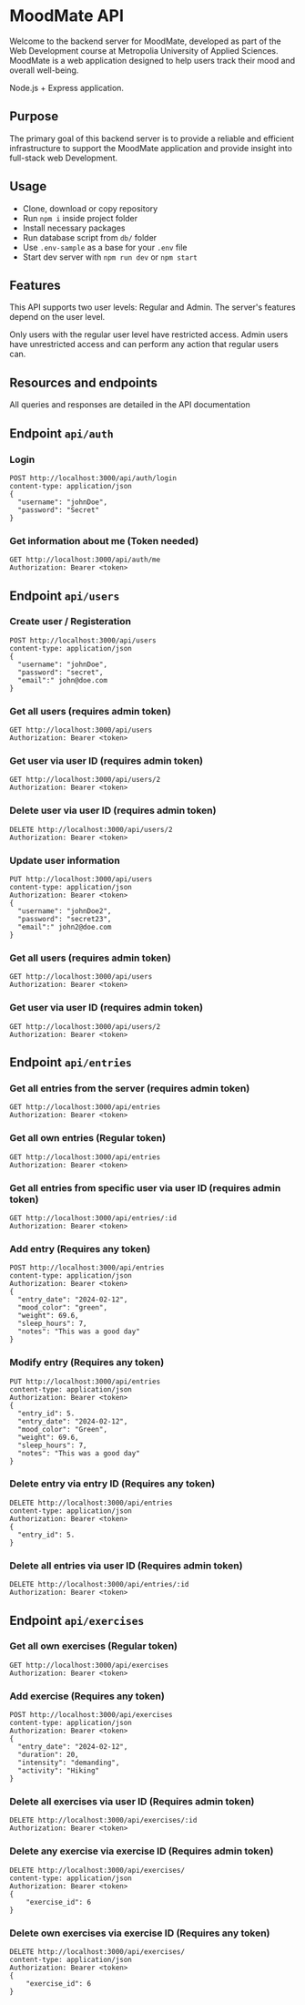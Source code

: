 
# MoodMate API

Welcome to the backend server for MoodMate, developed as part of the Web Development course at Metropolia University of Applied Sciences. MoodMate is a web application designed to help users track their mood and overall well-being.

Node.js + Express application.

## Purpose
The primary goal of this backend server is to provide a reliable and efficient infrastructure to support the MoodMate application and provide insight into full-stack web Development.

## Usage
- Clone, download or copy repository
- Run `npm i` inside project folder
- Install necessary packages
- Run database script from `db/` folder
- Use `.env-sample` as a base for your `.env` file
- Start dev server with `npm run dev` or `npm start`


## Features
This API supports two user levels: Regular and Admin. The server's features depend on the user level.

Only users with the regular user level have restricted access. Admin users have unrestricted access and can perform any action that regular users can.

## Resources and endpoints
All queries and responses are detailed in the API documentation

## Endpoint `api/auth`

### Login
```
POST http://localhost:3000/api/auth/login
content-type: application/json
{
  "username": "johnDoe",
  "password": "Secret"
}
```

### Get information about me (Token needed)
```
GET http://localhost:3000/api/auth/me
Authorization: Bearer <token>
```

## Endpoint `api/users`

### Create user / Registeration
```
POST http://localhost:3000/api/users
content-type: application/json
{
  "username": "johnDoe",
  "password": "secret",
  "email":" john@doe.com
}
```

### Get all users (requires admin token)
```
GET http://localhost:3000/api/users
Authorization: Bearer <token>
```

### Get user via user ID (requires admin token)
```
GET http://localhost:3000/api/users/2
Authorization: Bearer <token>
```

### Delete user via user ID (requires admin token)
```
DELETE http://localhost:3000/api/users/2
Authorization: Bearer <token>
```

### Update user information
```
PUT http://localhost:3000/api/users
content-type: application/json
Authorization: Bearer <token>
{
  "username": "johnDoe2",
  "password": "secret23",
  "email":" john2@doe.com
}
```

### Get all users (requires admin token)
```
GET http://localhost:3000/api/users
Authorization: Bearer <token>
```

### Get user via user ID (requires admin token)
```
GET http://localhost:3000/api/users/2
Authorization: Bearer <token>
```

## Endpoint `api/entries`

### Get all entries from the server (requires admin token)
```
GET http://localhost:3000/api/entries
Authorization: Bearer <token>
```

### Get all own entries (Regular token)
```
GET http://localhost:3000/api/entries
Authorization: Bearer <token>
```

### Get all entries from specific user via user ID (requires admin token)
```
GET http://localhost:3000/api/entries/:id
Authorization: Bearer <token>
```

### Add entry (Requires any token)
```
POST http://localhost:3000/api/entries
content-type: application/json
Authorization: Bearer <token>
{
  "entry_date": "2024-02-12",
  "mood_color": "green",
  "weight": 69.6,
  "sleep_hours": 7,
  "notes": "This was a good day"
}
```

### Modify entry (Requires any token)
```
PUT http://localhost:3000/api/entries
content-type: application/json
Authorization: Bearer <token>
{
  "entry_id": 5.
  "entry_date": "2024-02-12",
  "mood_color": "Green",
  "weight": 69.6,
  "sleep_hours": 7,
  "notes": "This was a good day"
}
```

### Delete entry via entry ID (Requires any token)
```
DELETE http://localhost:3000/api/entries
content-type: application/json
Authorization: Bearer <token>
{
  "entry_id": 5.
}
```

### Delete all entries via user ID (Requires admin token)
```
DELETE http://localhost:3000/api/entries/:id
Authorization: Bearer <token>
```

## Endpoint `api/exercises`

### Get all own exercises (Regular token)
```
GET http://localhost:3000/api/exercises
Authorization: Bearer <token>
```

### Add exercise (Requires any token)
```
POST http://localhost:3000/api/exercises
content-type: application/json
Authorization: Bearer <token>
{
  "entry_date": "2024-02-12",
  "duration": 20,
  "intensity": "demanding",
  "activity": "Hiking"
}
```

### Delete all exercises via user ID (Requires admin token)
```
DELETE http://localhost:3000/api/exercises/:id
Authorization: Bearer <token>
```

### Delete any exercise via exercise ID (Requires admin token)
```
DELETE http://localhost:3000/api/exercises/
content-type: application/json
Authorization: Bearer <token>
{
    "exercise_id": 6
}
```

### Delete own exercises via exercise ID (Requires any token)
```
DELETE http://localhost:3000/api/exercises/
content-type: application/json
Authorization: Bearer <token>
{
    "exercise_id": 6
}
```
